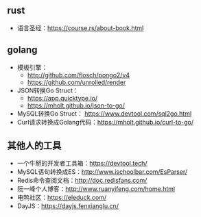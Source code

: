 ## rust
- 语言圣经：https://course.rs/about-book.html

## golang

- 模板引擎：
  - http://github.com/flosch/pongo2/v4
  - https://github.com/unrolled/render
- JSON转换Go Struct：
  - https://app.quicktype.io/
  - https://mholt.github.io/json-to-go/
- MySQL转换Go Struct： https://www.devtool.com/sql2go.html
- Curl请求转换成Golang代码：https://mholt.github.io/curl-to-go/


## 其他人的工具
- 一个牛掰的开发者工具箱：https://devtool.tech/
- MySQL语句转换成ES：http://www.ischoolbar.com/EsParser/
- Redis命令查阅文档：http://doc.redisfans.com/
- 阮一峰个人博客：http://www.ruanyifeng.com/home.html
- 电鸭社区：https://eleduck.com/
- DayJS：https://dayjs.fenxianglu.cn/

